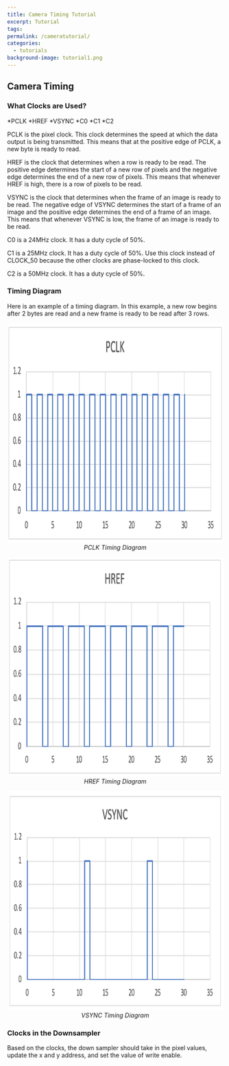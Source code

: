 ```yaml
---
title: Camera Timing Tutorial
excerpt: Tutorial
tags: 
permalink: /cameratutorial/
categories:
  - tutorials
background-image: tutorial1.png
---
```


## Camera Timing

### What Clocks are Used?
*PCLK
*HREF
*VSYNC
*C0
*C1
*C2

PCLK is the pixel clock. This clock determines the speed at which the data output is being transmitted. This means that at the positive edge of PCLK, a new byte is ready to read. 

HREF is the clock that determines when a row is ready to be read. The positive edge determines the start of a new row of pixels and the negative edge determines the end of a new row of pixels. This means that whenever HREF is high, there is a row of pixels to be read. 

VSYNC is the clock that determines when the frame of an image is ready to be read. The negative edge of VSYNC determines the start of a frame of an image and the positive edge determines the end of a frame of an image. This means that whenever VSYNC is low, the frame of an image is ready to be read. 

C0 is a 24MHz clock. It has a duty cycle of 50%.

C1 is a 25MHz clock. It has a duty cycle of 50%. Use this clock instead of CLOCK_50 because the other clocks are phase-locked to this clock. 

C2 is a 50MHz clock. It has a duty cycle of 50%.

### Timing Diagram
Here is an example of a timing diagram. In this example, a new row begins after 2 bytes are read and a new frame is ready to be read after 3 rows.

<p align="center">
  <img src="/images/PCLK.png" width="896px" height="512px"/><br/>
  <i>PCLK Timing Diagram</i>
</p>

<p align="center">
  <img src="/images/HREF.png" width="896px" height="512px"/><br/>
  <i>HREF Timing Diagram</i>
</p>

<p align="center">
  <img src="/images/VSYNC.png" width="896px" height="512px"/><br/>
  <i>VSYNC Timing Diagram</i>
</p>

### Clocks in the Downsampler
Based on the clocks, the down sampler should take in the pixel values, update the x and y address, and set the value of write enable. 
